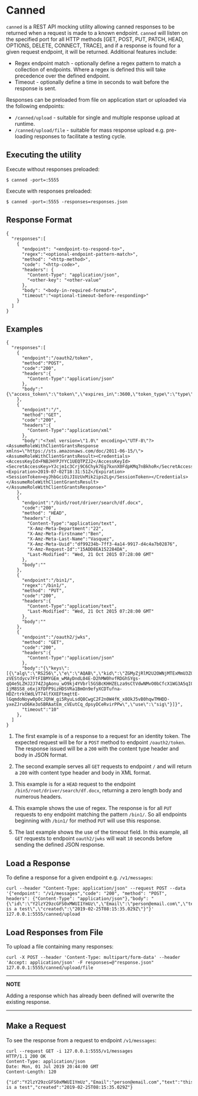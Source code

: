 # Canned

`canned` is a REST API mocking utility allowing canned responses to be returned when a request is made to a known
endpoint. `canned` will listen on the specified port for all HTTP methods [GET, POST, PUT, PATCH, HEAD, OPTIONS,
DELETE, CONNECT, TRACE], and if a response is found for a given request endpoint, it will be returned.  Additional
features include:

* Regex endpoint match - optionally define a regex pattern to match a collection of endpoints.  Where a regex is defined
this will take precedence over the defined endpoint.
* Timeout - optionally define a time in seconds to wait before the response is sent.

Responses can be preloaded from file on application start or uploaded via the following endpoints:

* `/canned/upload` - suitable for single and multiple response upload at runtime.
* `/canned/upload/file` - suitable for mass response upload e.g. pre-loading responses to facilitate a testing cycle.

## Executing the utility

Execute without responses preloaded:
```
$ canned -port=:5555
```
Execute with responses preloaded:
```
$ canned -port=:5555 -responses=responses.json
```
## Response Format
```
{
  "responses":[
    {
      "endpoint": "<endpoint-to-respond-to>",
      "regex":"<optional-endpoint-pattern-match>",
      "method": "<http-method>",
      "code": "<http-code>",
      "headers": {
        "Content-Type": "application/json",
        "<other-key": "<other-value"
      },
      "body": "<body-in-required-format>",
      "timeout":"<optional-timeout-before-responding>"
    }
  ]
}
```

## Examples
```
{
  "responses":[
    {
      "endpoint":"/oauth2/token",
      "method":"POST",
      "code":"200",
      "headers":{
        "Content-Type":"application/json"
      },
      "body":"{\"access_token\":\"token\",\"expires_in\":3600,\"token_type\":\"type\"}"
    },
    {
      "endpoint":"/",
      "method":"GET",
      "code":"200",
      "headers":{
        "Content-Type":"application/xml"
      },
      "body":"<?xml version=\"1.0\" encoding=\"UTF-8\"?><AssumeRoleWithClientGrantsResponse xmlns=\"https://sts.amazonaws.com/doc/2011-06-15/\"><AssumeRoleWithClientGrantsResult><Credentials><AccessKeyId>FNBJHYPJYYC1UEQTPZJ2</AccessKeyId><SecretAccessKey>YJcjm1c3Crj9C6Chyk7Eg7kxnX0FdpKMq7nBkhoR</SecretAccessKey><Expiration>2019-07-02T18:31:51Z</Expiration><SessionToken>eyJhbGciOiJIUzUxMik2ips2Lg</SessionToken></Credentials></AssumeRoleWithClientGrantsResult></AssumeRoleWithClientGrantsResponse>"
    },
    {
      "endpoint":"/bin5/root/driver/search/df.docx",
      "code":"200",
      "method": "HEAD",
      "headers":{
        "Content-Type":"application/text",
        "X-Amz-Meta-Department":"22",
        "X-Amz-Meta-Firstname":"Ben",
        "X-Amz-Meta-Last-Name":"Vasquez",
        "X-Amz-Meta-Uuid":"df99234b-7ff3-4a14-9917-d4c4a7b02876",
        "X-Amz-Request-Id":"15ADD8EA152284DA",
        "Last-Modified": "Wed, 21 Oct 2015 07:28:00 GMT"
      },
      "body":""
    },
    {
      "endpoint":"/bin1/",
      "regex":"/bin1/",
      "method": "PUT",
      "code":"200",
      "headers":{
        "Content-Type":"application/text",
        "Last-Modified": "Wed, 21 Oct 2015 07:28:00 GMT"
      },
      "body":""
    },
    {
      "endpoint":"/oauth2/jwks",
      "method": "GET",
      "code":"200",
      "headers":{
        "Content-Type":"application/json"
      },
      "body":"{\"keys\":[{\"alg\":\"RS256\",\"e\":\"AQAB\",\"kid\":\"ZGMyZjRlM2U2OWNjMTExMmU3ZGRmNzk5NjNhZTBhMmNlYmE0YTZhNw\",\"kty\":\"RSA\",\"n\":\"xoQ4-zVEStdycv7FtFIBMYGEm_wMAyDndL04E-D2hMW0hvfRDGhSYgs-qQ4e5LZHJ2J74ZJgAonu_wO9kj4YVbrl5GSBcKHHZELza9sCtVdwNMvO0bCfcX1WG3A5qI0d0xXUm2AWpeTETyWZ8xKzVr_oRnlM8wotq6Q-1jM8SS8_o6xjXfDFP9izHDSVRa1BmOn9efyXCDTufna-HDZrtrktWdLVT74lfXXEFtmqttE-lGqmdoNoyw0pOcJQhW_gi5RyuLsdQ8CwgC2F2n0W4fK_x8OkJ5vB0hqwTMHDD-yxeZJruO6Ke3o5BRAatEm_cVEutCq_dpsyDCeRvirPPw\",\"use\":\"sig\"}]}",
      "timeout":"10"
    },
  ]
}
```
1. The first example is of a response to a request for an identity token.  The expected request will be for a `POST`
method to endpoint `/oauth2/token`.  The response issued will be a `200` with the content type header and body
in JSON format.

2. The second example serves all `GET` requests to endpoint `/` and will return a `200` with content type header and
body in XML format.

3. This example is for a `HEAD` request to the endpoint `/bin5/root/driver/search/df.docx`, returning a zero length
body and numerous headers.

4. This example shows the use of regex.  The response is for all `PUT` requests to eny endpoint matching the pattern
`/bin1/`.  So all endpoints beginning with `/bin1/` for method `PUT` will use this response.

5. The last example shows the use of the timeout field.  In this example, all `GET` requests to endpoint `oauth2/jwks`
will wait `10` seconds before sending the defined JSON response.

## Load a Response

To define a response for a given endpoint e.g. `/v1/messages`:
```
curl --header "Content-Type: application/json" --request POST --data '{"endpoint": "/v1/messages","code": "200", "method": "POST", headers": {"Content-Type": "application/json"},"body": "{\"id\":\"Y2lzY29zcGFS0xMWUI1YmUz\",\"Email\":\"person@email.com\",\"text\":\"this is a test\",\"created\":\"2019-02-25T08:15:35.029Z\"}"}' 127.0.0.1:5555/canned/upload
```
## Load Responses from File
To upload a file containing many responses:
```
curl -X POST --header 'Content-Type: multipart/form-data' --header 'Accept: application/json' -F responses=@"response.json" 127.0.0.1:5555/canned/upload/file
```
---
**NOTE**

Adding a response which has already been defined will overwrite the existing response.
___

## Make a Request
To see the response from a request to endpoint `/v1/messages`:
```
curl --request GET -i 127.0.0.1:5555/v1/messages
HTTP/1.1 200 OK
Content-Type: application/json
Date: Mon, 01 Jul 2019 20:44:00 GMT
Content-Length: 120

{"id":"Y2lzY29zcGFS0xMWUI1YmUz","Email":"person@email.com","text":"this is a test","created":"2019-02-25T08:15:35.029Z"}
```

